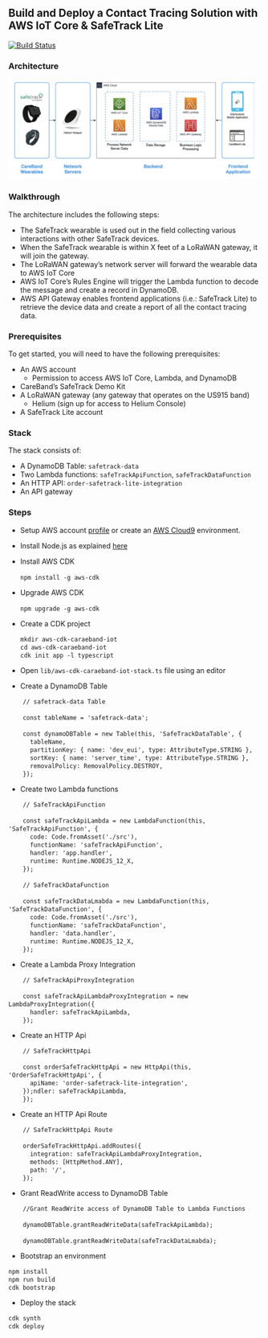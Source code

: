## Build and Deploy a Contact Tracing Solution with AWS IoT Core & SafeTrack Lite

[![Build Status](https://travis-ci.org/joemccann/dillinger.svg?branch=master)](https://travis-ci.org/joemccann/dillinger)

### Architecture

![Contact Tracing Solution](images/Architecture.png)

### Walkthrough

The architecture includes the following steps:

* The SafeTrack wearable is used out in the field collecting various interactions with other SafeTrack devices.
* When the SafeTrack wearable is within X feet of a LoRaWAN gateway, it will join the gateway.
* The LoRaWAN gateway’s network server will forward the wearable data to AWS IoT Core
* AWS IoT Core’s Rules Engine will trigger the Lambda function to decode the message and create a record in DynamoDB.
* AWS API Gateway enables frontend applications (i.e.: SafeTrack Lite) to retrieve the device data and create a report of all the contact tracing data.

### Prerequisites

To get started, you will need to have the following prerequisites: 
* An AWS account
    * Permission to access AWS IoT Core, Lambda, and DynamoDB
* CareBand’s SafeTrack Demo Kit
* A LoRaWAN gateway (any gateway that operates on the US915 band)
    * Helium (sign up for access to Helium Console)
* A SafeTrack Lite account


### Stack

The stack consists of:

* A DynamoDB Table: `safetrack-data`
* Two Lambda functions: `safeTrackApiFunction`, `safeTrackDataFunction`
* An HTTP API: `order-safetrack-lite-integration`
* An API gateway

### Steps
* Setup AWS account [profile](https://docs.aws.amazon.com/cli/latest/userguide/cli-configure-quickstart.html#cli-configure-quickstart-config) or create an [AWS Cloud9](https://docs.aws.amazon.com/cloud9/latest/user-guide/create-environment-main.html) environment.
* Install Node.js as explained [here](https://nodejs.org/en/download/package-manager/)
* Install AWS CDK

    `npm install -g aws-cdk`

* Upgrade AWS CDK

    `npm upgrade -g aws-cdk`

* Create a CDK project
    ```
    mkdir aws-cdk-caraeband-iot
    cd aws-cdk-caraeband-iot
    cdk init app -l typescript
    ```

* Open `lib/aws-cdk-caraeband-iot-stack.ts` file using an editor
* Create a DynamoDB Table
```
    // safetrack-data Table

    const tableName = 'safetrack-data';

    const dynamoDBTable = new Table(this, 'SafeTrackDataTable', {
      tableName,
      partitionKey: { name: 'dev_eui', type: AttributeType.STRING },
      sortKey: { name: 'server_time', type: AttributeType.STRING },
      removalPolicy: RemovalPolicy.DESTROY,
    });
```
* Create two Lambda functions
```
    // SafeTrackApiFunction

    const safeTrackApiLambda = new LambdaFunction(this, 'SafeTrackApiFunction', {
      code: Code.fromAsset('./src'),
      functionName: 'safeTrackApiFunction',
      handler: 'app.handler',
      runtime: Runtime.NODEJS_12_X,
    });

    // SafeTrackDataFunction

    const safeTrackDataLmabda = new LambdaFunction(this, 'SafeTrackDataFunction', {
      code: Code.fromAsset('./src'),
      functionName: 'safeTrackDataFunction',
      handler: 'data.handler',
      runtime: Runtime.NODEJS_12_X,
    });
```
* Create a Lambda Proxy Integration
```
    // SafeTrackApiProxyIntegration

    const safeTrackApiLambdaProxyIntegration = new LambdaProxyIntegration({
      handler: safeTrackApiLambda,
    });
```
* Create an HTTP Api
```
    // SafeTrackHttpApi

    const orderSafeTrackHttpApi = new HttpApi(this, 'OrderSafeTrackHttpApi', {
      apiName: 'order-safetrack-lite-integration',
    });ndler: safeTrackApiLambda,
    });
```
* Create an HTTP Api Route
```
    // SafeTrackHttpApi Route

    orderSafeTrackHttpApi.addRoutes({
      integration: safeTrackApiLambdaProxyIntegration,
      methods: [HttpMethod.ANY],
      path: '/',
    });
```
* Grant ReadWrite access to DynamoDB Table
```
    //Grant ReadWrite access of DynamoDB Table to Lambda Functions

    dynamoDBTable.grantReadWriteData(safeTrackApiLambda);

    dynamoDBTable.grantReadWriteData(safeTrackDataLmabda);
```
* Bootstrap an environment
```
npm install
npm run build
cdk bootstrap
```

* Deploy the stack
```
cdk synth
cdk deploy
```

